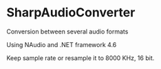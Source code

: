 # SharpAudioConverter
Conversion between several audio formats

Using NAudio and .NET framework 4.6

Keep sample rate or resample it to 8000 KHz, 16 bit.
